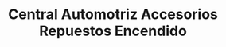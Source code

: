 ---
title: "Central Automotriz Accesorios Repuestos Encendido"
url: /santiago/central-automotriz-accesorios-repuestos-encendido/
shop: piezas de automóviles
---
